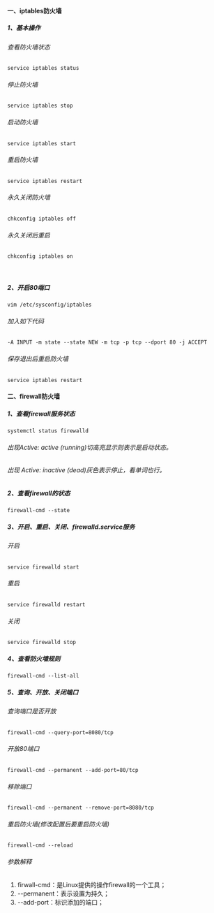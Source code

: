 #### 一、iptables防火墙

##### 1、基本操作

######  查看防火墙状态

```
service iptables status 
```

###### 停止防火墙

```
service iptables stop 
```

###### 启动防火墙

```
service iptables start 
```

###### 重启防火墙

```
service iptables restart 
```

###### 永久关闭防火墙

```
chkconfig iptables off 
```

###### 永久关闭后重启

```
chkconfig iptables on
```

　　

##### 2、开启80端口

```
vim /etc/sysconfig/iptables
```

###### 加入如下代码

```
-A INPUT -m state --state NEW -m tcp -p tcp --dport 80 -j ACCEPT
```

###### 保存退出后重启防火墙

```
service iptables restart
```

#### 二、firewall防火墙

##### 1、查看firewall服务状态

```
systemctl status firewalld
```

###### 出现Active: active (running)切高亮显示则表示是启动状态。

###### 出现 Active: inactive (dead)灰色表示停止，看单词也行。

##### 2、查看firewall的状态

```
firewall-cmd --state
```

##### 3、开启、重启、关闭、firewalld.service服务

###### 开启

```
service firewalld start
```

###### 重启

```
service firewalld restart
```

###### 关闭

```
service firewalld stop
```

##### 4、查看防火墙规则

```
firewall-cmd --list-all
```

##### 5、查询、开放、关闭端口

###### 查询端口是否开放

```
firewall-cmd --query-port=8080/tcp
```

###### 开放80端口

```
firewall-cmd --permanent --add-port=80/tcp
```

###### 移除端口

```
firewall-cmd --permanent --remove-port=8080/tcp
```

###### 重启防火墙(修改配置后要重启防火墙)

```
firewall-cmd --reload
```

###### 参数解释

1. firwall-cmd：是Linux提供的操作firewall的一个工具；
2. --permanent：表示设置为持久；
3. --add-port：标识添加的端口；